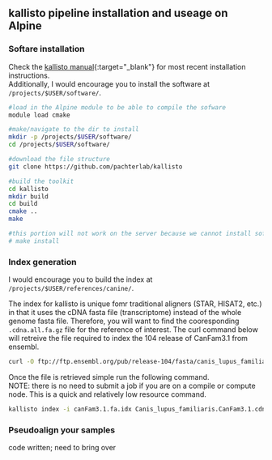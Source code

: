 ## kallisto pipeline installation and useage on Alpine


### Softare installation
Check the [kallisto manual](https://pachterlab.github.io/kallisto/manual){:target="_blank"} for most recent installation instructions.  
Additionally, I would encourage you to install the software at `/projects/$USER/software/`.

```sh
#load in the Alpine module to be able to compile the sofware
module load cmake

#make/navigate to the dir to install
mkdir -p /projects/$USER/software/
cd /projects/$USER/software/

#download the file structure
git clone https://github.com/pachterlab/kallisto

#build the toolkit
cd kallisto
mkdir build
cd build
cmake ..
make

#this portion will not work on the server because we cannot install software in /usr/local/bin
# make install
```

### Index generation
I would encourage you to build the index at `/projects/$USER/references/canine/`.

The index for kallisto is unique fomr traditional aligners (STAR, HISAT2, etc.) in that it uses the cDNA fasta file (transcriptome) instead of the whole genome fasta file. Therefore, you will want to find the cooresponding `.cdna.all.fa.gz` file for the reference of interest. The curl command below will retreive the file required to index the 104 release of CanFam3.1 from ensembl.

```sh
curl -O ftp://ftp.ensembl.org/pub/release-104/fasta/canis_lupus_familiaris/cdna/Canis_lupus_familiaris.CanFam3.1.cdna.all.fa.gz
```

Once the file is retrieved simple run the following command.  
NOTE: there is no need to submit a job if you are on a compile or compute node. This is a quick and relatively low resource command.

```sh
kallisto index -i canFam3.1.fa.idx Canis_lupus_familiaris.CanFam3.1.cdna.all.fa
```

### Pseudoalign your samples

code written; need to bring over


